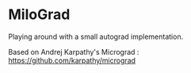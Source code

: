 # MiloGrad

Playing around with a small autograd implementation.

Based on Andrej Karpathy's Micrograd : https://github.com/karpathy/micrograd
